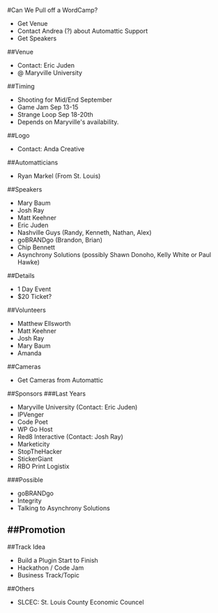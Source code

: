 #Can We Pull off a WordCamp?
- Get Venue
- Contact Andrea (?) about Automattic Support
- Get Speakers

##Venue
- Contact: Eric Juden
- @ Maryville University

##Timing
- Shooting for Mid/End September
- Game Jam Sep 13-15
- Strange Loop Sep 18-20th
- Depends on Maryville's availability.

##Logo
- Contact: Anda Creative

##Automatticians
- Ryan Markel (From St. Louis)

##Speakers
- Mary Baum
- Josh Ray
- Matt Keehner
- Eric Juden
- Nashville Guys (Randy, Kenneth, Nathan, Alex)
- goBRANDgo (Brandon, Brian)
- Chip Bennett
- Asynchrony Solutions (possibly Shawn Donoho, Kelly White or Paul Hawke)

##Details
- 1 Day Event
- $20 Ticket?

##Volunteers
- Matthew Ellsworth
- Matt Keehner
- Josh Ray
- Mary Baum
- Amanda

##Cameras
- Get Cameras from Automattic

##Sponsors
###Last Years
- Maryville University (Contact: Eric Juden)
- IPVenger
- Code Poet
- WP Go Host
- Red8 Interactive (Contact: Josh Ray)
- Marketicity
- StopTheHacker
- StickerGiant
- RBO Print Logistix

###Possible
- goBRANDgo
- Integrity
- Talking to Asynchrony Solutions

##Promotion
- 

##Track Idea
- Build a Plugin Start to Finish
- Hackathon / Code Jam
- Business Track/Topic

##Others
- SLCEC: St. Louis County Economic Councel
